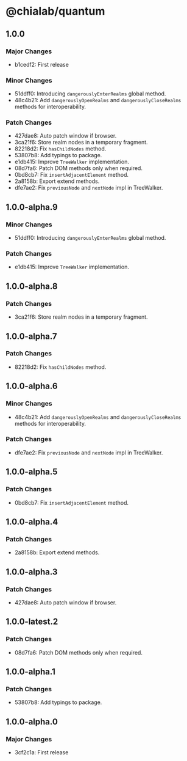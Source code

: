 # @chialab/quantum

## 1.0.0

### Major Changes

- b1cedf2: First release

### Minor Changes

- 51ddff0: Introducing `dangerouslyEnterRealms` global method.
- 48c4b21: Add `dangerouslyOpenRealms` and `dangerouslyCloseRealms` methods for interoperability.

### Patch Changes

- 427dae8: Auto patch window if browser.
- 3ca21f6: Store realm nodes in a temporary fragment.
- 82218d2: Fix `hasChildNodes` method.
- 53807b8: Add typings to package.
- e1db415: Improve `TreeWalker` implementation.
- 08d7fa6: Patch DOM methods only when required.
- 0bd8cb7: Fix `insertAdjacentElement` method.
- 2a8158b: Export extend methods.
- dfe7ae2: Fix `previousNode` and `nextNode` impl in TreeWalker.

## 1.0.0-alpha.9

### Minor Changes

- 51ddff0: Introducing `dangerouslyEnterRealms` global method.

### Patch Changes

- e1db415: Improve `TreeWalker` implementation.

## 1.0.0-alpha.8

### Patch Changes

- 3ca21f6: Store realm nodes in a temporary fragment.

## 1.0.0-alpha.7

### Patch Changes

- 82218d2: Fix `hasChildNodes` method.

## 1.0.0-alpha.6

### Minor Changes

- 48c4b21: Add `dangerouslyOpenRealms` and `dangerouslyCloseRealms` methods for interoperability.

### Patch Changes

- dfe7ae2: Fix `previousNode` and `nextNode` impl in TreeWalker.

## 1.0.0-alpha.5

### Patch Changes

- 0bd8cb7: Fix `insertAdjacentElement` method.

## 1.0.0-alpha.4

### Patch Changes

- 2a8158b: Export extend methods.

## 1.0.0-alpha.3

### Patch Changes

- 427dae8: Auto patch window if browser.

## 1.0.0-latest.2

### Patch Changes

- 08d7fa6: Patch DOM methods only when required.

## 1.0.0-alpha.1

### Patch Changes

- 53807b8: Add typings to package.

## 1.0.0-alpha.0

### Major Changes

- 3cf2c1a: First release
